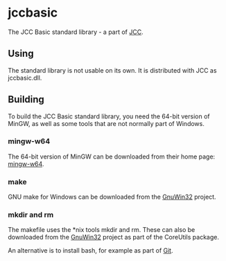 # jccbasic

The JCC Basic standard library - a part of [JCC](https://github.com/dykstrom/jcc).


## Using

The standard library is not usable on its own. It is distributed with JCC as
jccbasic.dll.


## Building

To build the JCC Basic standard library, you need the 64-bit version of MinGW, 
as well as some tools that are not normally part of Windows.


### mingw-w64

The 64-bit version of MinGW can be downloaded from their home page:
[mingw-w64](https://mingw-w64.org).


### make

GNU make for Windows can be downloaded from the
[GnuWin32](http://gnuwin32.sourceforge.net/packages/make.htm) project.


### mkdir and rm

The makefile uses the *nix tools mkdir and rm. These can also be downloaded
from the [GnuWin32](http://gnuwin32.sourceforge.net/packages/coreutils.htm)
project as part of the CoreUtils package.

An alternative is to install bash, for example as part of [Git](https://git-scm.com).
